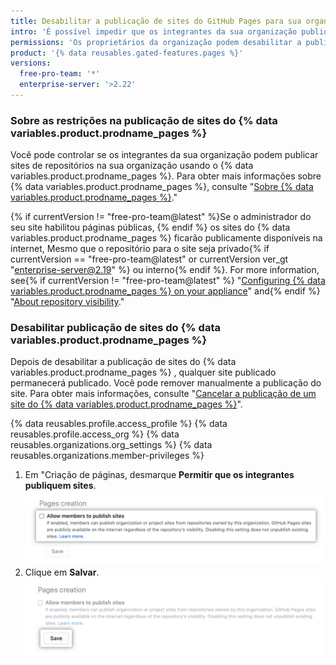 ```yaml
---
title: Desabilitar a publicação de sites do GitHub Pages para sua organização
intro: 'É possível impedir que os integrantes da sua organização publiquem sites do {% data variables.product.prodname_pages %} em repositórios na organização.'
permissions: 'Os proprietários da organização podem desabilitar a publicação de sites do {% data variables.product.prodname_pages %} em repositórios na organização.'
product: '{% data reusables.gated-features.pages %}'
versions:
  free-pro-team: '*'
  enterprise-server: '>2.22'
---
```


### Sobre as restrições na publicação de sites do {% data variables.product.prodname_pages %}

Você pode controlar se os integrantes da sua organização podem publicar sites de repositórios na sua organização usando o {% data variables.product.prodname_pages %}. Para obter mais informações sobre {% data variables.product.prodname_pages %}, consulte "[Sobre {% data variables.product.prodname_pages %}](/github/working-with-github-pages/about-github-pages)."

{% if currentVersion != "free-pro-team@latest" %}Se o administrador do seu site habilitou páginas públicas, {% endif %} os sites do {% data variables.product.prodname_pages %} ficarão publicamente disponíveis na internet, Mesmo que o repositório para o site seja privado{% if currentVersion == "free-pro-team@latest" or currentVersion ver_gt "enterprise-server@2.19" %} ou interno{% endif %}. For more information, see{% if currentVersion != "free-pro-team@latest" %} "[Configuring {% data variables.product.prodname_pages %} on your appliance](/enterprise/admin/installation/configuring-github-pages-on-your-appliance#making-github-pages-publicly-accessible)" and{% endif %} "[About repository visibility](/github/creating-cloning-and-archiving-repositories/about-repository-visibility)."

### Desabilitar publicação de sites do {% data variables.product.prodname_pages %}

Depois de desabilitar a publicação de sites do {% data variables.product.prodname_pages %} , qualquer site publicado permanecerá publicado. Você pode remover manualmente a publicação do site. Para obter mais informações, consulte "[Cancelar a publicação de um site do {% data variables.product.prodname_pages %}](/github/working-with-github-pages/unpublishing-a-github-pages-site)".

{% data reusables.profile.access_profile %}
{% data reusables.profile.access_org %}
{% data reusables.organizations.org_settings %}
{% data reusables.organizations.member-privileges %}
1. Em "Criação de páginas, desmarque **Permitir que os integrantes publiquem sites**. ![Caixa de seleção não marcada para a opção "Permitir que os membros publiquem sites"](/assets/images/help/organizations/org-settings-pages-disable-publication-checkbox.png)
1. Clique em **Salvar**. ![Botão "Salvar" para a opção "Permitir que os integrantes publiquem sites"](/assets/images/help/organizations/org-settings-pages-disable-publication-save-button.png)
